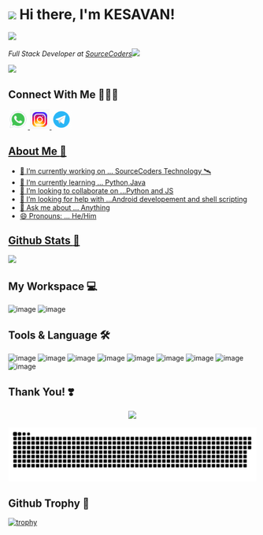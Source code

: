 
<b><h1> <img src="https://media.giphy.com/media/VgCDAzcKvsR6OM0uWg/giphy.gif" width="50"> Hi there, I'm KESAVAN! </b></h1> 
![](https://visitor-badge.glitch.me/badge?page_id=kesavan-hex)

<p><em>Full Stack Developer at <a href="http://www.sourcecoders.in">SourceCoders</a><img src="https://media.giphy.com/media/WUlplcMpOCEmTGBtBW/giphy.gif" width="30"> 
</em></p>

![](https://github.com/Kesavan-Hex/Kesavan-Hex/blob/main/kesavan-2023.png)

 ## <b> Connect With Me  </b> 🧑‍🤝‍🧑
 
 <a href="https://wa.me/6383230308"> <img src="dark-wp.gif" width="40" >  <a href="https://www.instagram.com/kesavan_06_09/"> <img src="insta-dark.gif" width="40" > <a href="https://telegram.me/kesavan_hex">  <img src="tele-dark.gif" width="40" >     

 ## <b> About Me </b> :man:

- 🔭 I’m currently working on ... SourceCoders Technology 	:artificial_satellite:
- 🌱 I’m currently learning ... Python,Java
- 👯 I’m looking to collaborate on ...Python and JS
- 🤔 I’m looking for help with ...Android developement and shell scripting
- 💬 Ask me about ... Anything
- 😄 Pronouns: ... He/Him
 
 ## <b>Github Stats </b> :rocket:

<a href="https://www.sourcecoders.in/"><img height="137px" src="https://github-readme-stats.vercel.app/api?username=kesavan-hex&hide_title=true&hide_border=true&show_icons=true&include_all_commits=true&count_private=true&line_height=21&text_color=000&icon_color=000&bg_color=0,ea6161,ffc64d,fffc4d,52fa5a&theme=graywhite" /></a>


 
 ## <b> My Workspace </b> :computer:
 ![image](https://img.shields.io/badge/Arch_Linux-06FAFC?style=for-the-badge&logo=arch-linux&logoColor=blue)
 ![image](https://img.shields.io/badge/Windows-11-0078D6?style=for-the-badge&logo=windows&logoColor=blue)
 
  ## <b> Tools & Language </b> 🛠️
 ![image](https://img.shields.io/badge/Git-f56740?style=for-the-badge&logo=git&logoColor=white)
 ![image](https://img.shields.io/badge/Linux-f56740?style=for-the-badge&logo=archlinux&logoColor=blue)
 ![image](https://img.shields.io/badge/Python-f2886b?style=for-the-badge&logo=python&logoColor=4B8BBE)
 ![image](https://img.shields.io/badge/Java-ffc64d?style=for-the-badge&logo=java&logoColor=f89820)
 ![image](https://img.shields.io/badge/PHP-ffc64d?style=for-the-badge&logo=php&logoColor=8993be)
 ![image](https://img.shields.io/badge/HTML-fffc4d?style=for-the-badge&logo=html5&logoColor=e34c26)
 ![image](https://img.shields.io/badge/CSS-fffc4d?style=for-the-badge&logo=css3&logoColor=blue)
 ![image](https://img.shields.io/badge/JS-52fa5a?style=for-the-badge&logo=javascript&logoColor=yellow)
 ![image](https://img.shields.io/badge/CLang-52fa5a?style=for-the-badge&logo=c&logoColor=white)
 
   ## <b> Thank You! </b> ❣️
<p align="center"><img width="100" src="https://github.githubassets.com/images/mona-whisper.gif"></p>
 
 ![snake gif](https://github.com/Kesavan-Hex/2023/blob/output/github-contribution-grid-snake.svg)
 
 ## <b>Github Trophy </b> 🥇
[![trophy](https://github-profile-trophy.vercel.app/?username=kesavan-hex&theme=onedark)](https://github.com/kesavan-hex/github-profile-trophy&row=2&column=3)
